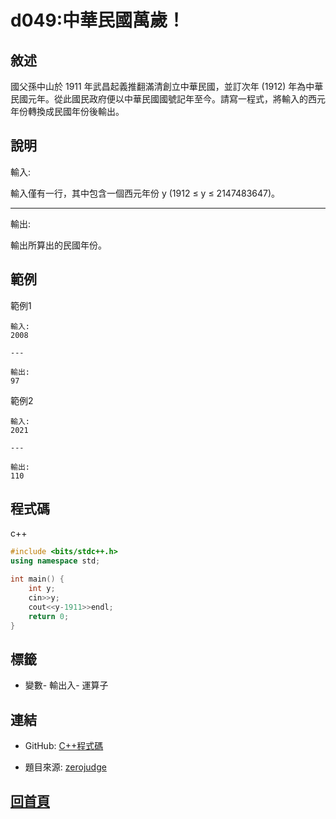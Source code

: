 
# d049:中華民國萬歲！

## 敘述

國父孫中山於 1911 年武昌起義推翻滿清創立中華民國，並訂次年 (1912) 年為中華民國元年。從此國民政府便以中華民國國號記年至今。請寫一程式，將輸入的西元年份轉換成民國年份後輸出。

## 說明

輸入:

輸入僅有一行，其中包含一個西元年份 y (1912 ≤ y ≤ 2147483647)。

---

輸出:

輸出所算出的民國年份。
## 範例


範例1

```text
輸入:
2008

---

輸出:
97
```

範例2

```text
輸入:
2021

---

輸出:
110
```

## 程式碼

c++

```cpp
#include <bits/stdc++.h>
using namespace std;

int main() {
    int y;
    cin>>y;
    cout<<y-1911>>endl;
    return 0;
}

```

## 標籤

- 變數- 輸出入- 運算子

## 連結
- GitHub: [C++程式碼](https://github.com/henryleecode23/solve_record/blob/main/zerojudge/d049/main.cpp)

- 題目來源: [zerojudge](https://zerojudge.tw/ShowProblem?problemid=d049)
## [回首頁](https://henryleecode23.github.io/solve_record/)